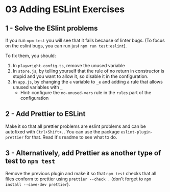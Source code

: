 # 03 Adding ESLint Exercises

## 1 - Solve the ESlint problems

If you run `npm test` you will see that it fails because of linter bugs. (To focus on the eslint bugs, you can
run just `npm run test:eslint`).

To fix them, you should:

1. In `playwright.config.ts`, remove the unused variable
1. In `store.js`, by telling yourself that the rule of no return in constructor is stupid and you want to allow it,
   so disable it in the configuration.
1. In `app.js`, by changing the `e` variable to `_e` and adding a rule that allows unused variables with `_`
   - Hint: configure the `no-unused-vars` rule in the `rules` part of the configuration

## 2 - Add Prettier to ESLint

Make it so that all prettier problems are eslint problems and can be autofixed with `Ctrl+Shift+.`. You
can use the package `eslint-plugin-prettier` for that. Read it's readme to see what to do.

## 3 - Alternatively, add Prettier as another type of test to `npm test`

Remove the previous plugin and make it so that `npm test` checks that all files conform to prettier using
`prettier --check .` (don't forget to `npm install --save-dev prettier`).
